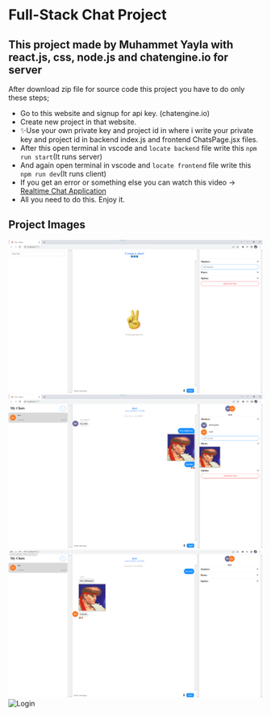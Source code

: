 # Full-Stack Chat Project
## This project made by Muhammet Yayla with react.js, css, node.js and chatengine.io for server

 After download zip file for source code this project you have to do only these steps;
- Go to this website and signup for api key. (chatengine.io)
- Create new project in that website.
- ✨Use your own private key and project id in where i write your private key and project id in backend index.js and frontend ChatsPage.jsx files.
- After this open terminal in vscode and ```locate backend``` file write this ``` npm run start ```(It runs server)
- And again open terminal in vscode and ```locate frontend``` file write this ``` npm run dev ```(It runs client)
- If you get an error or something else you can watch this video -> [Realtime Chat Application](https://www.youtube.com/watch?v=Fzv-rgwcFKk&t=855s)
- All you need to do this. Enjoy it.

## Project Images
![Chat Start](./img/chatstart.png)
![Chatting Panel 1](./img/chat1.png)
![Chatting Panel 2](./img/chat2.png)
![Login](./img/login.png)
